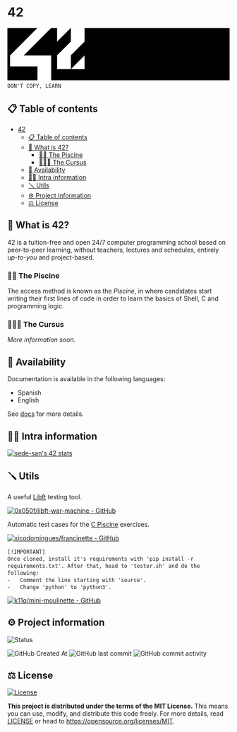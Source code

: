 # 42
[![42 Banner](./img/42-banner.jpg)](https://www.42network.org/)
`DON'T COPY, LEARN`

## 📋 Table of contents
- [42](#42)
	- [📋 Table of contents](#-table-of-contents)
	- [🤔 What is 42?](#-what-is-42)
		- [🏊🏻 The Piscine](#-the-piscine)
		- [🧑🏻‍💻 The Cursus](#-the-cursus)
	- [💬 Availability](#-availability)
	- [🧑🏻 Intra information](#-intra-information)
	- [🪛 Utils](#-utils)
	- [⚙️ Project information](#️-project-information)
	- [⚖️ License](#️-license)

## 🤔 What is 42?
42 is a tuition-free and open 24/7 computer programming school based on peer-to-peer learning, without teachers, lectures and schedules, entirely *up-to-you* and project-based.

### 🏊🏻 The Piscine
The access method is known as the *Piscine*, in where candidates start writing their first lines of code in order to learn the basics of Shell, C and programming logic.

<!-- This repository contains my solutions to the problems found throughout the *Piscine* taken from 1st to 26th of July in Madrid ([learn more here](https://www.42madrid.com/)). -->

### 🧑🏻‍💻 The Cursus
*More information soon.*

## 💬 Availability
Documentation is available in the following languages:
- Spanish
- English

See [docs](docs) for more details.

## 🧑🏻 Intra information
[![sede-san's 42 stats](https://badge.mediaplus.ma/darkblue/sede-san?1337Badge=off&UM6P=off)](https://github.com/oakoudad/badge42)

## 🪛 Utils
A useful [Libft](src/42%20Cursus/Libft/) testing tool.

[![0x050f/libft-war-machine - GitHub](https://gh-card.dev/repos/0x050f/libft-war-machine.svg?fullname=)](https://github.com/0x050f/libft-war-machine)

Automatic test cases for the [C Piscine](src/C%20Piscine/) exercises.

[![xicodomingues/francinette - GitHub](https://gh-card.dev/repos/xicodomingues/francinette.svg?fullname=)](https://github.com/xicodomingues/francinette)
```
[!IMPORTANT]
Once cloned, install it's requirements with 'pip install -r requirements.txt'. After that, head to 'tester.sh' and do the following:
-	Comment the line starting with 'source'.
-	Change 'python' to 'python3'.
```
[![k11q/mini-moulinette - GitHub](https://gh-card.dev/repos/k11q/mini-moulinette.svg?fullname=)](https://github.com/k11q/mini-moulinette)

## ⚙️ Project information
![Status](https://img.shields.io/badge/Status-Active-green?style=for-the-badge&labelColor=black)

![GitHub Created At](https://img.shields.io/github/created-at/sdevsantiago/42?style=for-the-badge&labelColor=black)
![GitHub last commit](https://img.shields.io/github/last-commit/sdevsantiago/42?display_timestamp=committer&style=for-the-badge&labelColor=black)
![GitHub commit activity](https://img.shields.io/github/commit-activity/w/sdevsantiago/42?style=for-the-badge&labelColor=black)

## ⚖️ License
[![License](https://img.shields.io/github/license/sdevsantiago/42?style=for-the-badge&labelColor=black&color=red)](LICENSE)

**This project is distributed under the terms of the MIT License.** This means you can use, modify, and distribute this code freely. For more details, read [LICENSE](LICENSE) or head to https://opensource.org/licenses/MIT.
